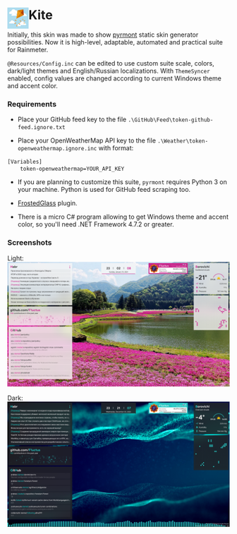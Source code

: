 # Kite <img align="left" width=48 height=48 src="/%40Screenshots/Kite.jpg">

Initially, this skin was made to show [pyrmont](https://github.com/F1uctus/pyrmont) static skin generator possibilities.
Now it is high-level, adaptable, automated and practical suite for Rainmeter.

`@Resources/Config.inc` can be edited to use custom suite scale, colors, dark/light themes and English/Russian localizations.
With `ThemeSyncer` enabled, config values are changed according to current Windows theme and accent color.

### Requirements

- Place your GitHub feed key to the file `.\GitHub\Feed\token-github-feed.ignore.txt`

- Place your OpenWeatherMap API key to the file `.\Weather\token-openweathermap.ignore.inc` with format:
```
[Variables]
    token-openweathermap=YOUR_API_KEY
```

- If you are planning to customize this suite, `pyrmont` requires Python 3 on your machine. Python is used for GitHub feed scraping too.

- [FrostedGlass](https://github.com/TheAzack9/FrostedGlass) plugin.

- There is a micro C# program allowing to get Windows theme and accent color, so you'll need .NET Framework 4.7.2 or greater.

### Screenshots

Light:
![Kite](/%40Screenshots/Kite-1.0.3.png)

Dark:
![Kite](/%40Screenshots/Kite-1.0.3b.png)
